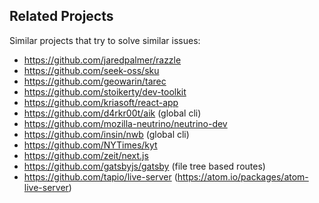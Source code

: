 ## Related Projects
Similar projects that try to solve similar issues:
- https://github.com/jaredpalmer/razzle
- https://github.com/seek-oss/sku
- https://github.com/geowarin/tarec
- https://github.com/stoikerty/dev-toolkit
- https://github.com/kriasoft/react-app
- https://github.com/d4rkr00t/aik (global cli)
- https://github.com/mozilla-neutrino/neutrino-dev
- https://github.com/insin/nwb (global cli)
- https://github.com/NYTimes/kyt
- https://github.com/zeit/next.js
- https://github.com/gatsbyjs/gatsby (file tree based routes)
- https://github.com/tapio/live-server (https://atom.io/packages/atom-live-server)
